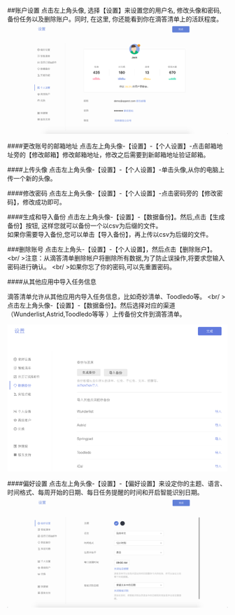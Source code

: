 ##账户设置
点击左上角头像, 选择【设置】来设置您的用户名, 修改头像和密码, 备份任务以及删除账户。同时, 在这里, 你还能看到你在滴答清单上的活跃程度。
![](web-个人设置.png)

####更改账号的邮箱地址
点击左上角头像-【设置】-【个人设置】-点击邮箱地址旁的【修改邮箱】修改邮箱地址，修改之后需要到新邮箱地址验证邮箱。

####上传头像
点击左上角头像-【设置】-【个人设置】-单击头像,从你的电脑上传一个新的头像。

####修改密码
点击左上角头像-【设置】-【个人设置】-点击密码旁的【修改密码】，修改成功即可。

####生成和导入备份
点击左上角头像-【设置】-【数据备份】。然后,点击【生成备份】按钮, 这样您就可以备份一个以csv为后缀的文件。
<br >如果你需要导入备份,您可以单击【导入备份】，再上传以csv为后缀的文件。

###删除账号
点击左上角头-【设置】-【个人设置】，然后点击【删除账户】。
<br/ >注意：从滴答清单删除帐户将删除所有数据,为了防止误操作,将要求您输入密码进行确认。
<br/ >如果你忘了你的密码,可以先重置密码。

####从其他应用中导入任务信息

滴答清单允许从其他应用内导入任务信息，比如奇妙清单、Toodledo等。
<br/ >点击左上角头像-【设置】-【数据备份】。然后选择对应的渠道（Wunderlist,Astrid,Toodledo等等 ）上传备份文件到滴答清单。

![](../images/images_web2.0/backup.png)

####偏好设置
点击左上角头像-【设置】-【偏好设置】来设定你的主题、语言、时间格式、每周开始的日期、每日任务提醒的时间和开启智能识别日期。
![](web-偏好设置.png)